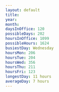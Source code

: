 ```yaml
---
layout: default
title: 
year: 
month: 
daysInOffice: 120
possibleDays: 202
hoursInOffice: 1099
possibleHours: 1624
busiestDay: Wednesday
hoursMon: 206
hoursTue: 204
hoursWed: 356
hoursThu: 211
hoursFri: 123
longestDay: 11 hours
averageDay: 7 hours
---
```

